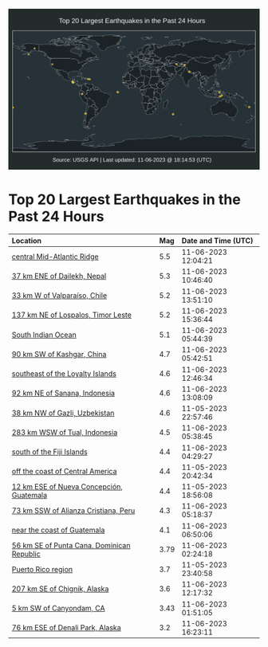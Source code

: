 ![Map](./map.png)

# Top 20 Largest Earthquakes in the Past 24 Hours

| Location | Mag | Date and Time (UTC) |
|:---|:---|:---|
| [central Mid-Atlantic Ridge](https://earthquake.usgs.gov/earthquakes/eventpage/us7000l94t) | 5.5 | 11-06-2023 12:04:21 |
| [37 km ENE of Dailekh, Nepal](https://earthquake.usgs.gov/earthquakes/eventpage/us7000l94m) | 5.3 | 11-06-2023 10:46:40 |
| [33 km W of Valparaíso, Chile](https://earthquake.usgs.gov/earthquakes/eventpage/us7000l951) | 5.2 | 11-06-2023 13:51:10 |
| [137 km NE of Lospalos, Timor Leste](https://earthquake.usgs.gov/earthquakes/eventpage/us7000l95l) | 5.2 | 11-06-2023 15:36:44 |
| [South Indian Ocean](https://earthquake.usgs.gov/earthquakes/eventpage/us7000l93z) | 5.1 | 11-06-2023 05:44:39 |
| [90 km SW of Kashgar, China](https://earthquake.usgs.gov/earthquakes/eventpage/us7000l93v) | 4.7 | 11-06-2023 05:42:51 |
| [southeast of the Loyalty Islands](https://earthquake.usgs.gov/earthquakes/eventpage/us7000l94x) | 4.6 | 11-06-2023 12:46:34 |
| [92 km NE of Sanana, Indonesia](https://earthquake.usgs.gov/earthquakes/eventpage/us7000l94y) | 4.6 | 11-06-2023 13:08:09 |
| [38 km NW of Gazli, Uzbekistan](https://earthquake.usgs.gov/earthquakes/eventpage/us7000l92p) | 4.6 | 11-05-2023 22:57:46 |
| [283 km WSW of Tual, Indonesia](https://earthquake.usgs.gov/earthquakes/eventpage/us7000l93u) | 4.5 | 11-06-2023 05:38:45 |
| [south of the Fiji Islands](https://earthquake.usgs.gov/earthquakes/eventpage/us7000l93h) | 4.4 | 11-06-2023 04:29:27 |
| [off the coast of Central America](https://earthquake.usgs.gov/earthquakes/eventpage/us7000l926) | 4.4 | 11-05-2023 20:42:34 |
| [12 km ESE of Nueva Concepción, Guatemala](https://earthquake.usgs.gov/earthquakes/eventpage/us7000l91w) | 4.4 | 11-05-2023 18:56:08 |
| [73 km SSW of Alianza Cristiana, Peru](https://earthquake.usgs.gov/earthquakes/eventpage/us7000l93t) | 4.3 | 11-06-2023 05:18:37 |
| [near the coast of Guatemala](https://earthquake.usgs.gov/earthquakes/eventpage/us7000l943) | 4.1 | 11-06-2023 06:50:06 |
| [56 km SE of Punta Cana, Dominican Republic](https://earthquake.usgs.gov/earthquakes/eventpage/pr2023310000) | 3.79 | 11-06-2023 02:24:18 |
| [Puerto Rico region](https://earthquake.usgs.gov/earthquakes/eventpage/pr2023309000) | 3.7 | 11-05-2023 23:40:58 |
| [207 km SE of Chignik, Alaska](https://earthquake.usgs.gov/earthquakes/eventpage/ak023e8vuhg5) | 3.6 | 11-06-2023 12:17:32 |
| [5 km SW of Canyondam, CA](https://earthquake.usgs.gov/earthquakes/eventpage/nc73956640) | 3.43 | 11-06-2023 01:51:05 |
| [76 km ESE of Denali Park, Alaska](https://earthquake.usgs.gov/earthquakes/eventpage/ak023e8y9h2s) | 3.2 | 11-06-2023 16:23:11 |
